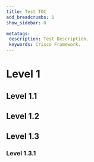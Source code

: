 ```yaml
---
title: Test TOC
add_breadcrumbs: 1
show_sidebar: 0

metatags:
 description: Test Description.
 keywords: Crisco Framework.
---
```


# Level 1

## Level 1.1

## Level 1.2

## Level 1.3

### Level 1.3.1
